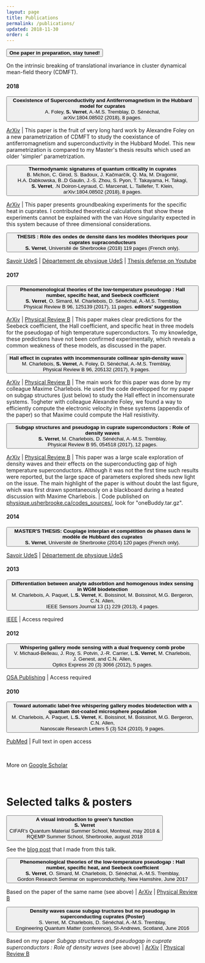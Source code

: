 ```yaml
---
layout: page
title: Publications
permalink: /publications/
updated: 2018-11-30
order: 4
---
```


<body>




<button class="collapsible">
<b>One paper in preparation, stay tuned!</b>
</button>
<div class="content">
<p class="cp">
On the intrinsic breaking of translational invariance in cluster dynamical mean-field theory (CDMFT).
</p>
</div>
<p></p>



<h4>2018</h4>

<button class="collapsible">
<b>Coexistence of Superconductivity and Antiferromagnetism in the Hubbard model for cuprates</b><br>
A.&nbsp;Foley, <b>S.&nbsp;Verret</b>, A.-M.S.&nbsp;Tremblay, D.&nbsp;Sénéchal,<br>
arXiv:1804.08502 (2018), 8 pages.
</button>
<div class="content">
<p class="cp">
  <a href="https://arxiv.org/abs/1811.12363">ArXiv</a>
  | This paper is the fruit of very long hard work by Alexandre Foley on a new parametrization of CDMFT to study the coexistance of antiferromagnetism and superconductivity in the Hubbard Model. This new parametrization is compared to my Master's thesis results which used an older 'simpler' parametrization.
</p>
</div>
<p></p>

<button class="collapsible">
<b>Thermodynamic signatures of quantum criticality in cuprates</b><br>
B.&nbsp;Michon, C.&nbsp;Girod, S.&nbsp;Badoux, J.&nbsp;Kačmarčík, Q.&nbsp;Ma, M.&nbsp;Dragomir, H.A.&nbsp;Dabkowska, B..D&nbsp;Gaulin, J.-S.&nbsp;Zhou, S.&nbsp;Pyon, T.&nbsp;Takayama, H.&nbsp;Takagi, <b>S.&nbsp;Verret</b>, .N&nbsp;Doiron-Leyraud, C.&nbsp;Marcenat, L.&nbsp;Taillefer, T.&nbsp;Klein,<br>
arXiv:1804.08502 (2018), 8 pages.
</button>
<div class="content">
<p class="cp">
  <a href="https://arxiv.org/abs/1804.08502">ArXiv</a>
  | This paper presents groundbeaking experiments for the specific heat in cuprates. I contributed theoretical calculations that show these experiments cannot be explained with the van Hove singularity expected in this system because of three dimensional considerations.
</p>
</div>
<p></p>

<button class="collapsible">
<b>THESIS : Rôle des ondes de densité dans les modèles théoriques pour cuprates supraconducteurs</b><br>
<b>S. Verret</b>, Université de Sherbrooke (2018) 119 pages (French only).
</button>
<div class="content">
<p class="cp">
  <a href="https://savoirs.usherbrooke.ca/handle/11143/12097">Savoir UdeS</a>
  | <a href="https://www.physique.usherbrooke.ca/pages/en/node/8504">Département de physique UdeS</a>
  | <a href= "https://youtu.be/yXtxbGZ8XJc?t=929"> Thesis defense on Youtube </a>
</p>
</div>
<p></p>


<h4>2017</h4>

<button class="collapsible">
<b>Phenomenological theories of the low-temperature pseudogap : Hall number, specific heat, and Seebeck coefficient</b><br>
<b>S.&nbsp;Verret</b>, O.&nbsp;Simard, M.&nbsp;Charlebois, D.&nbsp;Sénéchal, A.-M.S.&nbsp;Tremblay,<br>
Physical Review B 96, 125139 (2017), 11 pages. <b>editors' suggestion</b>
</button>
<div class="content">
<p class="cp">
  <a href="https://arxiv.org/abs/1707.04632">ArXiv</a>
  | <a href="https://journals.aps.org/prb/abstract/10.1103/PhysRevB.96.125139">Physical Review B</a>
  | This paper makes clear predictions for the Seebeck coefficient, the Hall coefficient, and specific heat in three models for the pseudogap of high temperature superconductors. To my knowledge, these predictions have not been confirmed experimentally, which reveals a common weakness of these models, as discussed in the paper.
</p>
</div>
<p></p>

<button class="collapsible">
<b>Hall effect in cuprates with incommensurate collinear spin-density wave</b><br>
M.&nbsp;Charlebois, <b>S.&nbsp;Verret</b>, A.&nbsp;Foley, D.&nbsp;Sénéchal, A.-M.S.&nbsp;Tremblay,<br>
Physical Review B 96, 205132 (2017), 9 pages.
</button>
<div class="content">
<p class="cp">
  <a href="https://arxiv.org/abs/1707.04632">ArXiv</a>
  | <a href="https://journals.aps.org/prb/abstract/10.1103/PhysRevB.96.125139">Physical Review B</a>
  | The main work for this paper was done by my colleague Maxime Charlebois. He used the code developped for my paper on subgap structures (just below) to study the Hall effect in incomensurate systems. Togheter with colleague Alexandre Foley, we found a way to efficiently compute the electronic velocity in these systems (appendix of the paper) so that Maxime could compute the Hall resistivity.
</p>
</div>
<p></p>

<button class="collapsible">
<b>Subgap structures and pseudogap in cuprate superconductors : Role of density waves</b><br>
<b>S.&nbsp;Verret</b>, M.&nbsp;Charlebois, D.&nbsp;Sénéchal, A.-M.S.&nbsp;Tremblay,<br>
Physical Review B 95, 054518 (2017), 12 pages.
</button>
<div class="content">
<p class="cp">
  <a href="https://arxiv.org/abs/1610.01109">ArXiv</a>
  | <a href="https://journals.aps.org/prb/abstract/10.1103/PhysRevB.95.054518">Physical Review B</a>
  | This paper was a large scale exploration of density waves and their effects on the superconducting gap of high temperature superconductors. Although it was not the first time such results were reported, but the large space of parameters explored sheds new light on the issue. The main highlight of the paper is without doubt the last figure, which was first drawn spontaneously on a blackboard during a heated discussion with Maxime Charlebois.
  | Code published on <a href="https://physique.usherbrooke.ca/codes_sources/"> physique.usherbrooke.ca/codes_sources/</a>, look for "oneBuddy.tar.gz".
</p>
</div>
<p></p>


<h4>2014</h4>

<button class="collapsible">
<b>MASTER'S THESIS: Couplage interplan et compétition de phases dans le modèle de Hubbard des cuprates</b><br>
<b>S.&nbsp;Verret</b>, Université de Sherbrooke (2014) 120 pages (French only).
</button>
<div class="content">
<p class="cp">
  <a href="https://savoirs.usherbrooke.ca/handle/11143/79">Savoir UdeS</a>
  | <a href="https://www.physique.usherbrooke.ca/pages/en/node/7495">Département de physique UdeS</a>
</p>
</div>
<p></p>


<h4>2013</h4>

<button class="collapsible">
<b>Differentiation between analyte adsorbtion and homogenous index sensing in WGM biodetection</b><br>
M.&nbsp;Charlebois, A.&nbsp;Paquet, L.<b>S.&nbsp;Verret</b>, K.&nbsp;Boissinot, M.&nbsp;Boissinot, M.G.&nbsp;Bergeron, C.N.&nbsp;Allen,<br>
IEEE Sensors Journal 13 (1) 229 (2013), 4 pages.
</button>
<div class="content">
<p class="cp">
  <a href="https://ieeexplore.ieee.org/document/6257410">IEEE</a> 
  | Access required
</p>
</div>
<p></p>

<h4>2012</h4>

<button class="collapsible">
<b>Whispering gallery mode sensing with a dual frequency comb probe</b><br>
V.&nbsp;Michaud-Belleau, J.&nbsp;Roy, S.&nbsp;Potvin, J.-R.&nbsp;Carrier, L.<b>S.&nbsp;Verret</b>, M.&nbsp;Charlebois, J.&nbsp;Genest, and C.N.&nbsp;Allen,<br>
Optics Express 20 (3) 3066 (2012), 5 pages.
</button>
<div class="content">
<p class="cp">
  <a href="https://www.osapublishing.org/oe/abstract.cfm?uri=oe-20-3-3066">OSA Publishing</a>
  | Access required
</p>
</div>
<p></p>

<h4>2010</h4>

<button class="collapsible">
<b>Toward automatic label-free whispering gallery modes biodetection with a quantum dot-coated microsphere population</b><br>
M.&nbsp;Charlebois, A.&nbsp;Paquet, L.<b>S.&nbsp;Verret</b>, K.&nbsp;Boissinot, M.&nbsp;Boissinot, M.G.&nbsp;Bergeron, C.N.&nbsp;Allen,<br>
Nanoscale Research Letters 5 (3) 524 (2010), 9 pages.
</button>
<div class="content">
<p class="cp">
  <a href="https://www.ncbi.nlm.nih.gov/pmc/articles/PMC2894210/">PubMed</a>
  | Full text in open access
</p>
</div>
<p></p>

<br>

<p>More on <a href="https://scholar.google.ca/citations?hl=en&user=YBaQbjAAAAAJ&view_op=list_works&sortby=pubdate">Google Scholar</a></p>



<br>

<h1 class="post-title">Selected talks & posters</h1>


<button class="collapsible">
<b>A visual introduction to green's function</b><br>
<b>S.&nbsp;Verret</b><br>
CIFAR's Quantum Material Summer School, Montreal, may 2018 &<br>
RQEMP Summer School, Sherbrooke, august 2018
</button>
<div class="content">
<p class="cp">
  See the <a href="../2018/11/15/visual-greens-functions.html">blog post</a> that I made from this talk.
</p>
</div>
<p></p>

<button class="collapsible">
<b>Phenomenological theories of the low-temperature pseudogap : Hall number, specific heat, and Seebeck coefficient</b><br>
<b>S.&nbsp;Verret</b>, O.&nbsp;Simard, M.&nbsp;Charlebois, D.&nbsp;Sénéchal, A.-M.S.&nbsp;Tremblay,<br>
Gordon Research Seminar on superconductivity, New Hamshire, June 2017
</button>
<div class="content">
<p class="cp">
  Based on the paper of the same name (see above) | <a href="https://arxiv.org/abs/1707.04632">ArXiv</a>
  | <a href="https://journals.aps.org/prb/abstract/10.1103/PhysRevB.96.125139">Physical Review B</a>
</p>
</div>
<p></p>

<button class="collapsible">
<b>Density waves cause subgap tructures but no pseudogap in superconducting cuprates (Poster)</b><br>
S.&nbsp;Verret, M.&nbsp;Charlebois, D.&nbsp;Sénéchal, A.-M.S.&nbsp;Tremblay,<br>
Engineering Quantum Matter (conference), St-Andrews, Scotland, June 2016
</button>
<div class="content">
<p class="cp">
  Based on my paper <i>Subgap structures and pseudogap in cuprate superconductors : Role of density waves</i> (see above) | <a href="https://arxiv.org/abs/1707.04632">ArXiv</a>
  | <a href="https://journals.aps.org/prb/abstract/10.1103/PhysRevB.96.125139">Physical Review B</a>
</p>
</div>
<p></p>








